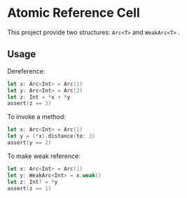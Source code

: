 # Atomic Reference Cell

This project provide two structures: `Arc<T>` and `WeakArc<T>` .

## Usage

Dereference:

```swift
let x: Arc<Int> = Arc(1)
let y: Arc<Int> = Arc(2)
let z: Int = *x + *y
assert(z == 3)
```

To invoke a method:

```swift
let x: Arc<Int> = Arc(1)
let y = (*x).distance(to: 3)
assert(y == 2)
```

To make weak reference:

```swift
let x: Arc<Int> = Arc(1)
let y: WeakArc<Int> = x.weak()
let z: Int? = *y
assert(z == 1)
```

